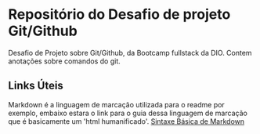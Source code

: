 # Repositório do Desafio de projeto Git/Github
Desafio de Projeto sobre Git/Github, da Bootcamp fullstack da DIO.
Contem anotações sobre comandos do git.

## Links Úteis
Markdown é a linguagem de marcação utilizada para o readme por exemplo, embaixo estara o link para o guia dessa linguagem de marcação que é basicamente um 'html humanificado'.
[Sintaxe Básica de Markdown](https://www.markdownguide.org/)
